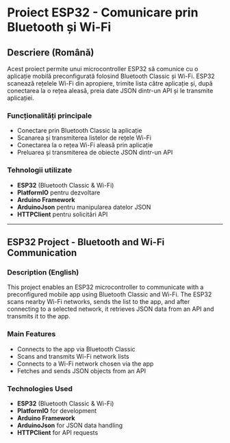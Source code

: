 # Proiect ESP32 - Comunicare prin Bluetooth și Wi-Fi

## Descriere (Română)
Acest proiect permite unui microcontroller ESP32 să comunice cu o aplicație mobilă preconfigurată folosind Bluetooth Classic și Wi-Fi. ESP32 scanează rețelele Wi-Fi din apropiere, trimite lista către aplicație și, după conectarea la o rețea aleasă, preia date JSON dintr-un API și le transmite aplicației.

### Funcționalități principale
- Conectare prin Bluetooth Classic la aplicație
- Scanarea și transmiterea listelor de rețele Wi-Fi
- Conectarea la o rețea Wi-Fi aleasă prin aplicație
- Preluarea și transmiterea de obiecte JSON dintr-un API

### Tehnologii utilizate
- **ESP32** (Bluetooth Classic & Wi-Fi)
- **PlatformIO** pentru dezvoltare
- **Arduino Framework**
- **ArduinoJson** pentru manipularea datelor JSON
- **HTTPClient** pentru solicitări API

---

## ESP32 Project - Bluetooth and Wi-Fi Communication

### Description (English)
This project enables an ESP32 microcontroller to communicate with a preconfigured mobile app using Bluetooth Classic and Wi-Fi. The ESP32 scans nearby Wi-Fi networks, sends the list to the app, and after connecting to a selected network, it retrieves JSON data from an API and transmits it to the app.

### Main Features
- Connects to the app via Bluetooth Classic
- Scans and transmits Wi-Fi network lists
- Connects to a Wi-Fi network chosen via the app
- Fetches and sends JSON objects from an API

### Technologies Used
- **ESP32** (Bluetooth Classic & Wi-Fi)
- **PlatformIO** for development
- **Arduino Framework**
- **ArduinoJson** for JSON data handling
- **HTTPClient** for API requests

